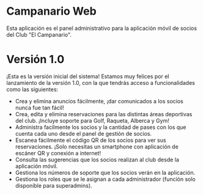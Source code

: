 # Campanario Web

Esta aplicación es el panel administrativo para la aplicación móvil de socios del Club "El Campanario".

# Versión 1.0

¡Esta es la versión inicial del sistema! Estamos muy felices por el lanzamiento de la versión 1.0, con la que tendrás acceso a funcionalidades como las siguientes:

* Crea y elimina anuncios fácilmente, ¡dar comunicados a los socios nunca fue tan fácil!
* Crea, edita y elimina reservaciones para las distintas áreas deportivas del club. ¡Incluye soporte para Golf, Raqueta, Alberca y Gym!
* Administra facilmente los socios y la cantidad de pases con los que cuenta cada uno desde el panel de gestión de socios.
* Escanea fácilmente el código QR de los socios para ver sus reservaciones. ¡Solo necesitas un smartphone con aplicación de escáner QR y conexión a internet!
* Consulta las sugerencias que los socios realizan al club desde la aplicación móvil. 
* Gestiona los números de soporte que los socios verán en la aplicación.
* Gestiona los roles que se le asignan a cada administrador (función solo disponible para superadmins).

